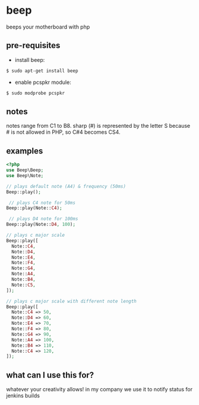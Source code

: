 # beep
beeps your motherboard with php

## pre-requisites
- install beep:
```sh
$ sudo apt-get install beep
```
- enable pcspkr module:
```sh
$ sudo modprobe pcspkr
```

## notes
notes range from C1 to B8. sharp  (#) is represented by the letter S because # is not allowed in PHP, so C#4 becomes CS4.

## examples
```php
<?php
use Beep\Beep;
use Beep\Note;

// plays default note (A4) & frequency (50ms)
Beep::play();

 // plays C4 note for 50ms
Beep::play(Note::C4);

 // plays D4 note for 100ms
Beep::play(Note::D4, 100);

// plays c major scale
Beep::play([
  Note::C4,
  Note::D4,
  Note::E4,
  Note::F4,
  Note::G4,
  Note::A4,
  Note::B4,
  Note::C5,
]);

// plays c major scale with different note length
Beep::play([
  Note::C4 => 50,
  Note::D4 => 60,
  Note::E4 => 70,
  Note::F4 => 80,
  Note::G4 => 90,
  Note::A4 => 100,
  Note::B4 => 110,
  Note::C4 => 120,
]);
```

## what can I use this for?
whatever your creativity allows!
in my company we use it to notify status for jenkins builds
